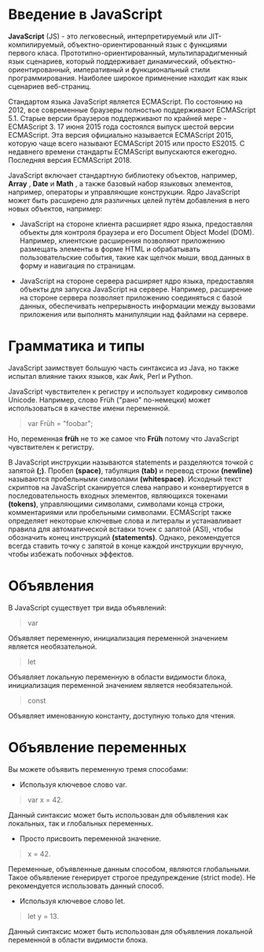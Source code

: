 # Введение в JavaScript #

**JavaScript** (JS) - это легковесный, интерпретируемый или JIT-компилируемый, объектно-ориентированный язык с функциями первого класа.
Прототипно-ориентированный, мультипарадигменный язык сценариев, который поддерживает динамический, объектно-ориентированный, императивный и функциональный стили программирования.
Наиболее широкое применение находит как язык сценариев веб-страниц.

Стандартом языка JavaScript является ECMAScript. По состоянию на 2012, все современные браузеры полностью поддерживают ECMAScript 5.1. 
Старые версии браузеров поддерживают по крайней мере - ECMAScript 3. 
17 июня 2015 года состоялся выпуск шестой версии ECMAScript. Эта версия официально называется ECMAScript 2015, которую чаще всего называют ECMAScript 2015 или просто ES2015. 
С недавнего времени стандарты ECMAScript выпускаются ежегодно. Последняя версия ECMAScript 2018.

JavaScript включает стандартную библиотеку объектов, например, **Array** , **Date** и **Math** , а также базовый набор языковых элементов, например, операторы и управляющие конструкции. 
Ядро JavaScript может быть расширено для различных целей путём добавления в него новых объектов, например:

* JavaScript на стороне клиента расширяет ядро языка, предоставляя объекты для контроля браузера и его Document Object Model (DOM). 
  Например, клиентские расширения позволяют приложению размещать элементы в форме HTML и обрабатывать пользовательские события, 
  такие как щелчок мыши, ввод данных в форму и навигация по страницам.
  
* JavaScript на стороне сервера расширяет ядро языка, предоставляя объекты для запуска JavaScript на сервере. 
  Например, расширение на стороне сервера позволяет приложению соединяться с базой данных, обеспечивать непрерывность информации между вызовами 
  приложения или выполнять манипуляции над файлами на сервере.
  
Грамматика и типы
=================
  
JavaScript заимствует большую часть синтаксиса из Java, но также испытал влияние таких языков, как Awk, Perl и Python.

JavaScript чувствителен к регистру и использует кодировку символов Unicode. 
Например, слово Früh ("рано" по-немецки) может использоваться в качестве имени переменной.

 >var Früh = "foobar";
 
Но, переменная **früh** не то же самое что **Früh** потому что JavaScript чувствителен к регистру.

В JavaScript инструкции называются statements и разделяются точкой с запятой **(;)**. 
Пробел **(space)**, табуляция **(tab)** и перевод строки **(newline)** называются пробельными символами **(whitespace)**. 
Исходный текст скриптов на JavaScript сканируется слева направо и конвертируется в последовательность входных элементов, являющихся токенами **(tokens)**, 
управляющими символами, символами конца строки, комментариями или пробельными символами. 
ECMAScript также определяет некоторые ключевые слова и литералы и устанавливает правила для автоматической вставки точек с запятой (ASI), 
чтобы обозначить конец инструкций **(statements)**. 
Однако, рекомендуется всегда ставить точку с запятой в конце каждой инструкции вручную, чтобы избежать побочных эффектов.

Объявления
==========

В JavaScript существует три вида объявлений:

>var

Объявляет переменную, инициализация переменной значением является необязательной.

>let

Объявляет локальную переменную в области видимости блока, инициализация переменной значением является необязательной.

>const

Объявляет именованную константу, доступную только для чтения.

Объявление переменных
=====================

Вы можете объявить переменную тремя способами:

* Используя ключевое слово var. 

>var x = 42. 

Данный синтаксис может быть использован для объявления как локальных, так и глобальных переменных.

* Просто присвоить переменной значение. 

>x = 42. 

Переменные, объявленные данным способом, являются глобальными. Такое объявление генерирует строгое предупреждение  (strict mode). Не рекомендуется использовать данный способ.

* Используя ключевое слово let. 

>let y = 13. 

Данный синтаксис может быть использован для объявления локальной переменной в области видимости блока.
